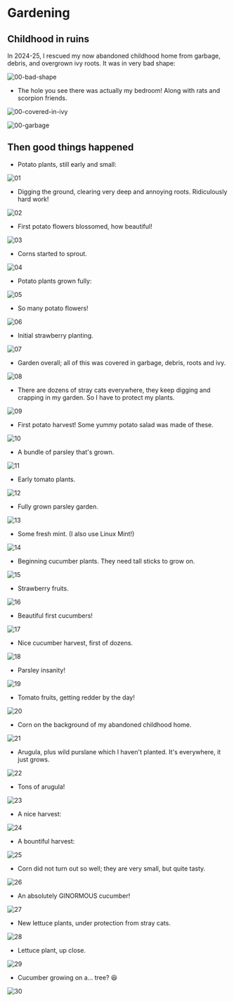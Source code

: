 # Gardening

## Childhood in ruins

In 2024-25, I rescued my now abandoned childhood home from garbage, debris,
and overgrown ivy roots. It was in very bad shape:

![00-bad-shape](00-bad-shape.jpg)

- The hole you see there was actually my bedroom! Along with rats and scorpion friends.

![00-covered-in-ivy](00-covered-in-ivy.jpg)

![00-garbage](00-garbage.jpg)

## Then good things happened

- Potato plants, still early and small:

![01](01-potato-small.jpg)

- Digging the ground, clearing very deep and annoying roots. Ridiculously hard work!

![02](02-digging-clearing-roots.jpg)

- First potato flowers blossomed, how beautiful!

![03](03-potato-flower.jpg)

- Corns started to sprout.

![04](04-corn-sprouts.jpg)

- Potato plants grown fully:

![05](05-potato-fully-grown.jpg)

- So many potato flowers!

![06](06-potato-flowers.jpg)

- Initial strawberry planting.

![07](07-strawberry-initial.jpg)

- Garden overall; all of this was covered in garbage, debris, roots and ivy.

![08](08-garden-overall.jpg)

- There are dozens of stray cats everywhere, they keep digging and crapping in my garden.
  So I have to protect my plants.

![09](09-protect-strawberries-from-cats.jpg)

- First potato harvest! Some yummy potato salad was made of these.

![10](10-potato-harvest.jpg)

- A bundle of parsley that's grown.

![11](11-parsley-bundle.jpg)

- Early tomato plants.

![12](12-early-tomato-plants.jpg)

- Fully grown parsley garden.

![13](13-parsley-fully-grown.jpg)

- Some fresh mint. (I also use Linux Mint!)

![14](14-mint.jpg)

- Beginning cucumber plants. They need tall sticks to grow on.

![15](15-cucumber-beginning.jpg)

- Strawberry fruits.

![16](16-strawberry-fruit.jpg)

- Beautiful first cucumbers!

![17](17-cucumber-beautiful.jpg)

- Nice cucumber harvest, first of dozens.

![18](18-cucumber-harvest.jpg)

- Parsley insanity!

![19](19-parsley-insanity.jpg)

- Tomato fruits, getting redder by the day!

![20](20-tomato-fruits.jpg)

- Corn on the background of my abandoned childhood home.

![21](21-corn-on-abandoned-childhood-home.jpg)

- Arugula, plus wild purslane which I haven't planted. It's everywhere, it just grows.

![22](22-arugula-wild-purslane.jpg)

- Tons of arugula!

![23](23-lots-of-arugula.jpg)

- A nice harvest:

![24](24-tomato-cucumber-strawberry-harvest.jpg)

- A bountiful harvest:

![25](25-mint-parsley-tomato-cucumber-harvest.jpg)

- Corn did not turn out so well; they are very small, but quite tasty.

![26](26-corn-harvest.jpg)

- An absolutely GINORMOUS cucumber!

![27](27-ginormous-cucumber.jpg)

- New lettuce plants, under protection from stray cats.

![28](28-lettuce-protected.jpg)

- Lettuce plant, up close.

![29](29-lettuce-upclose.jpg)

- Cucumber growing on a... tree? 😆

![30](30-cucumber-on-tree.jpg)
